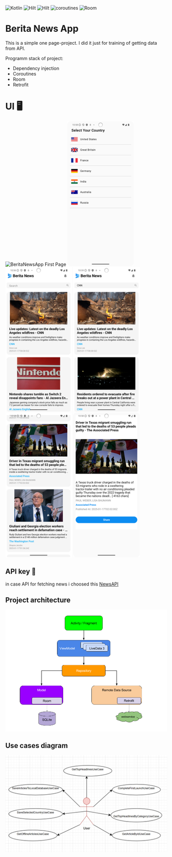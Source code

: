 ![Kotlin](https://img.shields.io/badge/kotlin-%237F52FF.svg?style=for-the-badge&logo=kotlin&logoColor=white) ![Hilt](https://img.shields.io/badge/hilt-%237F52FF.svg?style=for-the-badge&logo=hilt&logoColor=white) ![Hilt](https://img.shields.io/badge/retrofit-ffc000.svg?style=for-the-badge&logo=retrofit&logoColor=white) ![coroutines](https://img.shields.io/badge/coroutines-ff00c0.svg?style=for-the-badge&logo=coroutines&logoColor=white) ![Room](https://img.shields.io/badge/room-3f00ff.svg?style=for-the-badge&logo=coroutines&logoColor=white)  
# Berita News App 

This is a simple one page-project. I did it just for training of getting data from API. 

Programm stack of project:
- Dependency injection
- Coroutines
- Room
- Retrofit


# UI 🖥

<img alt="BeritaNewsApp First Page" height="450px" src="https://github.com/MishaNikolaev/BeritaNews/blob/master/assets/Screenshot_20250118_175801.png" /> <img alt="BeritaNewsApp Country Page" height="450px" src="https://github.com/MishaNikolaev/BeritaNews/blob/master/assets/Screenshot_20250118_175814.png" />
<img alt="BeritaNewsApp Main Page" height="450px" src="https://github.com/MishaNikolaev/BeritaNews/blob/master/assets/Screenshot_20250118_175713.png" /> <img alt="BeritaNewsApp Search Page" height="450px" src="https://github.com/MishaNikolaev/BeritaNews/blob/master/assets/Screenshot_20250118_175953.png" />
<img alt="BeritaNewsApp Listing Pages" height="450px" src="https://github.com/MishaNikolaev/BeritaNews/blob/master/assets/Screenshot_20250118_175849.png" /> <img alt="BeritaNewsApp Detail Page" height="450px" src="https://github.com/MishaNikolaev/BeritaNews/blob/master/assets/Screenshot_20250118_175905.png" />



## API key 🔑
in case API for fetching news i choosed this [NewsAPI](https://newsapi.org/)

## Project architecture
![logs](https://github.com/MishaNikolaev/BeritaNews/blob/master/assets/mvvm.png)

## Use cases diagram

![logs](https://github.com/MishaNikolaev/BeritaNews/blob/master/assets/diagram.jpg)
